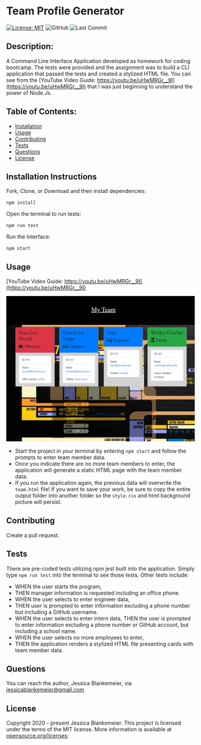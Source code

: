 # Team Profile Generator
[![License: MIT](https://img.shields.io/badge/License-MIT-yellow.svg)](https://opensource.org/licenses/MIT)
![GitHub](https://img.shields.io/github/followers/jessicablank?label=follow&style=social)
![Last Commit](https://img.shields.io/github/last-commit/jessicablank/team-profile-generator)

## Description:  
 A Command Line Interface Application developed as homework for coding bootcamp. 
 The tests were provided and the assignment was to build a CLI application that passed the tests and created a stylized HTML file. You can see from the [YouTube Video Guide: https://youtu.be/uHwMRGr__9I](https://youtu.be/uHwMRGr__9I) that I was just beginning to understand the power of Node.Js. 

    
## Table of Contents:
* [Installation](#installation-instructions)
* [Usage](#usage)
* [Contributing](#contributing)
* [Tests](#tests)
* [Questions](#questions)
* [License](#license-info)

## Installation Instructions
Fork, Clone, or Download and then install dependencies:
```
npm install
```
Open the terminal to run tests: 
```
npm run test
```
Run the Interface:
```
npm start
```

## Usage
[YouTube Video Guide: https://youtu.be/uHwMRGr__9I](https://youtu.be/uHwMRGr__9I)

![Generated_HTML](https://github.com/jessicablank/team-profile-generator/blob/master/homepagescreenshot.PNG)

* Start the project in your terminal by entering `npm start` and follow the prompts to enter team member data.
* Once you indicate there are no more team members to enter, the application will generate a static HTML page with the team member data. 
* If you run the application again, the previous data will overwrite the `team.html` file! If you want to save your work, be sure to copy the entire output folder into another folder so the `style.css` and html background picture will persist. 

## Contributing
Create a pull request. 

## Tests
There are pre-coded tests utilizing npm jest built into the application. Simply type `npm run test` into the terminal to see those tests.
Other tests include: 
* WHEN the user starts the program, 
* THEN manager information is requested including an office phone. 
* WHEN the user selects to enter engineer data, 
* THEN user is prompted to enter information excluding a phone number but including a GitHub username. 
* WHEN the user selects to enter intern data, THEN the user is prompted to enter information excluding a phone number or GitHub account, but including a school name.
* WHEN the user selects no more employees to enter,
* THEN the application renders a stylized HTML file presenting cards with team member data.  

## Questions
You can reach the author, Jessica Blankemeier, via [jessicablankemeier@gmail.com](mailto:jessicablankemeier@gmail.com)


## License
Copyright 2020 - present Jessica Blankemeier.
This project is licensed under the terms of the MIT license. 
More information is available at [opensource.org/licenses](https://opensource.org/licenses/MIT)

